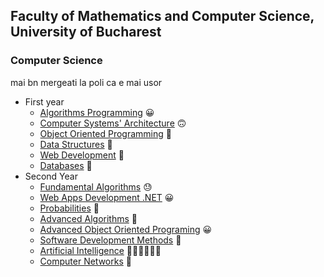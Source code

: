 ## Faculty of Mathematics and Computer Science, University of Bucharest
### Computer Science
mai bn mergeati la poli ca e mai usor
- First year
    - [Algorithms Programming](https://github.com/flawreen/University-FMI/tree/main/Python) 😀
    - [Computer Systems' Architecture](https://github.com/flawreen/University-FMI/tree/main/ASC) 🙃
    - [Object Oriented Programming](https://github.com/flawreen/University-FMI/tree/main/POO) 😬
    - [Data Structures](https://github.com/flawreen/University-FMI/tree/main/SD) 🥱
    - [Web Development](https://github.com/flawreen/University-FMI/tree/main/TW) 🥱
    - [Databases](https://github.com/flawreen/University-FMI/tree/main/BD) 🥱
- Second Year
    - [Fundamental Algorithms]() 😓
    - [Web Apps Development .NET](https://github.com/flawreen/Collective-Knowledge) 😀
    - [Probabilities](https://github.com/flawreen/University-FMI/tree/main/PS) 🥴
    - [Advanced Algorithms](https://github.com/flawreen/University-FMI/tree/main/AA) 😤
    - [Advanced Object Oriented Programing](https://github.com/flawreen/Bibliohub) 😀
    - [Software Development Methods]() 🤔
    - [Artificial Intelligence](https://github.com/flawreen/University-FMI/tree/main/IA) 🤒😵‍💫😷🤢😖
    - [Computer Networks](https://github.com/flawreen/University-FMI/tree/main/RC) 💊
